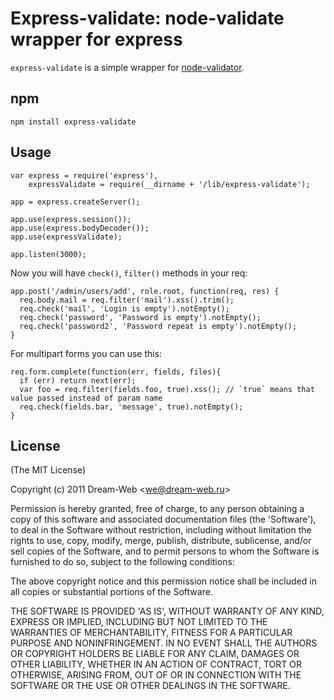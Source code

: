 Express-validate: node-validate wrapper for express
=================================================================================

`express-validate` is a simple wrapper for [node-validator](https://github.com/chriso/node-validator).

## npm

    npm install express-validate

## Usage

    var express = require('express'),
        expressValidate = require(__dirname + '/lib/express-validate');
    
    app = express.createServer();

    app.use(express.session());
    app.use(express.bodyDecoder());
    app.use(expressValidate);
    
    app.listen(3000);

Now you will have `check()`, `filter()` methods in your req:

    app.post('/admin/users/add', role.root, function(req, res) {
      req.body.mail = req.filter('mail').xss().trim();
      req.check('mail', 'Login is empty').notEmpty();
      req.check('password', 'Password is empty').notEmpty();
      req.check('password2', 'Password repeat is empty').notEmpty();
    }

For multipart forms you can use this:

    req.form.complete(function(err, fields, files){
      if (err) return next(err);
      var foo = req.filter(fields.foo, true).xss(); // `true` means that value passed instead of param name
      req.check(fields.bar, 'message', true).notEmpty();
    }

## License 

(The MIT License)

Copyright (c) 2011 Dream-Web &lt;we@dream-web.ru&gt;

Permission is hereby granted, free of charge, to any person obtaining
a copy of this software and associated documentation files (the
'Software'), to deal in the Software without restriction, including
without limitation the rights to use, copy, modify, merge, publish,
distribute, sublicense, and/or sell copies of the Software, and to
permit persons to whom the Software is furnished to do so, subject to
the following conditions:

The above copyright notice and this permission notice shall be
included in all copies or substantial portions of the Software.

THE SOFTWARE IS PROVIDED 'AS IS', WITHOUT WARRANTY OF ANY KIND,
EXPRESS OR IMPLIED, INCLUDING BUT NOT LIMITED TO THE WARRANTIES OF
MERCHANTABILITY, FITNESS FOR A PARTICULAR PURPOSE AND NONINFRINGEMENT.
IN NO EVENT SHALL THE AUTHORS OR COPYRIGHT HOLDERS BE LIABLE FOR ANY
CLAIM, DAMAGES OR OTHER LIABILITY, WHETHER IN AN ACTION OF CONTRACT,
TORT OR OTHERWISE, ARISING FROM, OUT OF OR IN CONNECTION WITH THE
SOFTWARE OR THE USE OR OTHER DEALINGS IN THE SOFTWARE.
